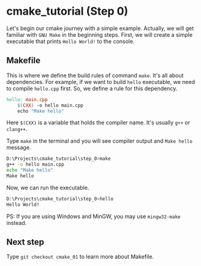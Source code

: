 # cmake_tutorial (Step 0)
Let's begin our cmake journey with a simple example. Actually, we will get familiar with `GNU Make` in the beginning steps. First, we will create a simple executable that prints `Hello World!` to the console. 

## Makefile
This is where we define the build rules of command `make`. It's all about dependencies. For example, if we want to build `hello` executable, we need to compile `hello.cpp` first. So, we define a rule for this dependency. 

```makefile
hello: main.cpp
	$(CXX) -o hello main.cpp
	echo "Make hello"
```

Here `$(CXX)` is a variable that holds the compiler name. It's usually `g++` or `clang++`.

Type `make` in the terminal and you will see compiler output and `Make hello` message. 

```bash
D:\Projects\cmake_tutorial\step_0>make
g++ -o hello main.cpp
echo "Make hello"
Make hello
```

Now, we can run the executable.

```bash
D:\Projects\cmake_tutorial\step_0>hello
Hello World!
```

PS: If you are using Windows and MinGW, you may use `mingw32-make` instead.

## Next step
Type `git checkout cmake_01` to learn more about Makefile.
